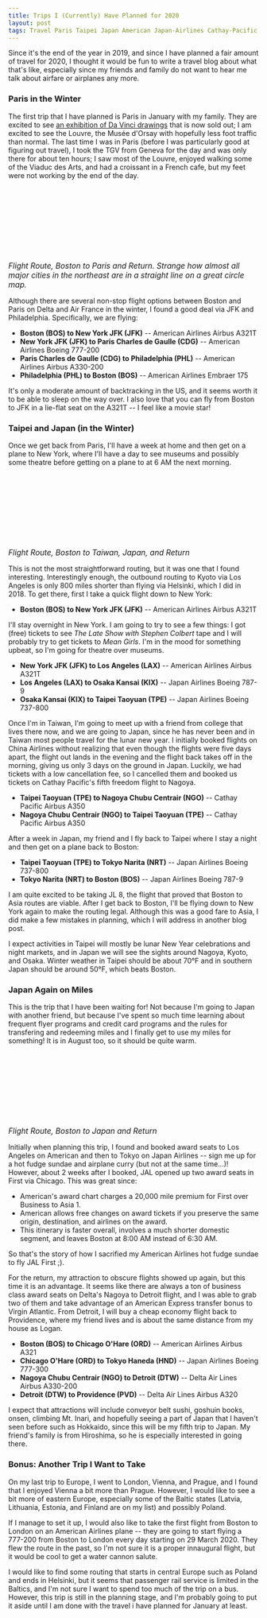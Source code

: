 ```yaml
---
title: Trips I (Currently) Have Planned for 2020
layout: post
tags: Travel Paris Taipei Japan American Japan-Airlines Cathay-Pacific Delta
---
```


<script src="https://d3js.org/d3.v4.js"></script>
<script src="https://d3js.org/d3-scale-chromatic.v1.min.js"></script>
<script src="https://d3js.org/d3-geo-projection.v2.min.js"></script>

Since it's the end of the year in 2019, and since I have planned a fair amount of travel for 2020, I thought it would be
fun to write a travel blog about what that's like, especially since my friends and family do not want to hear me talk
about airfare or airplanes any more.

<!--more-->

### Paris in the Winter

The first trip that I have planned is Paris in January with my family. They are excited to see [an exhibition of Da Vinci drawings](https://www.louvre.fr/en/expositions/leonardo-da-vinci) that is now sold out; I am excited to see the Louvre,
the Mus&eacute;e d'Orsay with hopefully less foot traffic than normal. The last time I was in Paris (before I was
particularly good at figuring out travel), I took the TGV from Geneva for the day and was only there for about ten
hours; I saw most of the Louvre, enjoyed walking some of the Viaduc des Arts, and had a croissant in a French cafe, but
my feet were not working by the end of the day.

<div class="svg-container" style="max-width: 1000px; margin: 1em auto;">
    <svg id="paris-map" data-hemisphere="atlantic" style="max-width: 1000px; width: 100%;"></svg>
    <div style="font-size: 110%; font-style: italic; margin-bottom: 0.5em;">
        Flight Route, Boston to Paris and Return. Strange how almost all major cities in the northeast are in a straight
        line on a great circle map.
    </div>
</div>

Although there are several non-stop flight options between Boston and Paris on Delta and Air France in the winter, I
found a good deal via JFK and Philadelphia. Specifically, we are flying:

- **Boston (BOS) to New York JFK (JFK)** -- American Airlines Airbus A321T
- **New York JFK (JFK) to Paris Charles de Gaulle (CDG)** -- American Airlines Boeing 777-200
- **Paris Charles de Gaulle (CDG) to Philadelphia (PHL)** -- American Airlines Airbus A330-200
- **Philadelphia (PHL) to Boston (BOS)** -- American Airlines Embraer 175

It's only a moderate amount of backtracking in the US, and it seems worth it to be able to sleep on the way over. I also
love that you can fly from Boston to JFK in a lie-flat seat on the A321T -- I feel like a movie star!

### Taipei and Japan (in the Winter)

Once we get back from Paris, I'll have a week at home and then get on a plane to New York, where I'll have a day to see
museums and possibly some theatre before getting on a plane to at 6 AM the next morning.

<div class="svg-container" style="max-width: 1000px; margin: 1em auto;">
    <svg id="taipei-map" data-hemisphere="pacific" style="width: 100%; max-width: 1000px;"></svg>
    <div style="font-size: 110%; font-style: italic; margin-bottom: 0.5em;">Flight Route, Boston to Taiwan, Japan, and Return</div>
</div>

This is not the most straightforward routing, but it was one that I found interesting. Interestingly enough, the
outbound routing to Kyoto via Los Angeles is only 800 miles shorter than flying via Helsinki, which I did in 2018. To
get there, first I take a quick flight down to New York:

- **Boston (BOS) to New York JFK (JFK)** -- American Airlines Airbus A321T

I'll stay overnight in New York. I am going to try to see a few things: I got (free) tickets to see _The Late Show with
Stephen Colbert_ tape and I will probably try to get tickets to _Mean Girls_. I'm in the mood for something upbeat, so I'm
going for theatre over museums.

- **New York JFK (JFK) to Los Angeles (LAX)** -- American Airlines Airbus A321T
- **Los Angeles (LAX) to Osaka Kansai (KIX)** -- Japan Airlines Boeing 787-9
- **Osaka Kansai (KIX) to Taipei Taoyuan (TPE)** -- Japan Airlines Boeing 737-800

Once I'm in Taiwan, I'm going to meet up with a friend from college that lives there now, and we are going to Japan,
since he has never been and in Taiwan most people travel for the lunar new year. I initially booked flights on China
Airlines without realizing that even though the flights were five days apart, the flight out lands in the evening and
the flight back takes off in the morning, giving us only 3 days on the ground in Japan. Luckily, we had tickets with a
low cancellation fee, so I cancelled them and booked us tickets on Cathay Pacific's fifth freedom flight to Nagoya.

- **Taipei Taoyuan (TPE) to Nagoya Chubu Centrair (NGO)** -- Cathay Pacific Airbus A350
- **Nagoya Chubu Centrair (NGO) to Taipei Taoyuan (TPE)** -- Cathay Pacific Airbus A350

After a week in Japan, my friend and I fly back to Taipei where I stay a night and then get on a plane back to Boston:

- **Taipei Taoyuan (TPE) to Tokyo Narita (NRT)** -- Japan Airlines Boeing 737-800
- **Tokyo Narita (NRT) to Boston (BOS)** -- Japan Airlines Boeing 787-9

I am quite excited to be taking JL 8, the flight that proved that Boston to Asia routes are viable. After I get back to Boston, I'll be flying down to New York again to make the routing legal. Although this was a good fare to Asia,
I did make a few mistakes in planning, which I will address in another blog post.

I expect activities in Taipei will mostly be lunar New Year celebrations and night markets, and in Japan we will see the
sights around Nagoya, Kyoto, and Osaka. Winter weather in Taipei should be about 70&deg;F and in southern Japan should
be around 50&deg;F, which beats Boston.

### Japan Again on Miles

This is the trip that I have been waiting for! Not because I'm going to Japan with another friend, but because I've
spent so much time learning about frequent flyer programs and credit card programs and the rules for transfering and
redeeming miles and I finally get to use my miles for something! It is in August too, so it should be quite warm.

<div class="svg-container" style="max-width: 1000px; margin: 1em auto;">
    <svg id="japan-map" data-hemisphere="pacific" style="width: 100%; max-width: 1000px;"></svg>
    <div style="font-size: 110%; font-style: italic; margin-bottom: 0.5em;">Flight Route, Boston to Japan and Return</div>
</div>

Initially when planning this trip, I found and booked award seats to Los Angeles on American and then to Tokyo on Japan
Airlines -- sign me up for a hot fudge sundae and airplane curry (but not at the same time...)! However, about 2 weeks
after I booked, JAL opened up two award seats in First via Chicago. This was great since:

- American's award chart charges a 20,000 mile premium for First over Business to Asia 1.
- American allows free changes on award tickets if you preserve the same origin, destination, and airlines on the award.
- This itinerary is faster overall, involves a much shorter domestic segment, and leaves Boston at 8:00 AM instead of
  6:30 AM.

So that's the story of how I sacrified my American Airlines hot fudge sundae to fly JAL First ;).

For the return, my attraction to obscure flights
showed up again, but this time it is an advantage. It seems like there are always a ton of business class award seats on
Delta's Nagoya to Detroit flight, and I was able to grab two of them and take advantage of an American Express transfer
bonus to Virgin Atlantic. From Detroit, I will buy a cheap economy flight back to Providence, where my friend lives and
is about the same distance from my house as Logan.

- **Boston (BOS) to Chicago O'Hare (ORD)** -- American Airlines Airbus A321
- **Chicago O'Hare (ORD) to Tokyo Haneda (HND)** -- Japan Airlines Boeing 777-300
- **Nagoya Chubu Centrair (NGO) to Detroit (DTW)** -- Delta Air Lines Airbus A330-200
- **Detroit (DTW) to Providence (PVD)** -- Delta Air Lines Airbus A320

I expect that attractions will include conveyor belt sushi, goshuin books, onsen, climbing Mt. Inari, and hopefully
seeing a part of Japan that I haven't seen before such as Hokkaido, since this will be my fifth trip to Japan. My
friend's family is from Hiroshima, so he is especially interested in going there.

### Bonus: Another Trip I Want to Take

On my last trip to Europe, I went to London, Vienna, and Prague, and I found that I enjoyed Vienna a bit more than
Prague. However, I would like to see a bit more of eastern Europe, especially some of the Baltic states (Latvia,
Lithuania, Estonia, and Finland are on my list) and possibly Poland.

If I manage to set it up, I would also like to take the first flight from Boston to London on an American Airlines plane
-- they are going to start flying a 777-200 from Boston to London every day starting on 29 March 2020. They flew the
route in the past, so I'm not sure it is a proper innaugural flight, but it would be cool to get a water cannon salute.

I would like to find some routing that starts in central Europe such as Poland and ends in Helsinki, but it seems that
passenger rail service is limited in the Baltics, and I'm not sure I want to spend too much of the trip on a bus.
However, this trip is still in the planning stage, and I'm probably going to put it aside until I am done with the
travel i have planned for January at least.

<script>
const maps = {
    "paris-map": [
        ["BOS", -71.006388, 42.362944],
        ["JFK", -73.778692, 40.639928],
        ["CDG", 2.547778, 49.009722],
        ["PHL", -75.240662, 39.872084],
        ["BOS", -71.006388, 42.362944]
    ],
    "taipei-map": [
        ["BOS", -71.006388, 42.362944],
        ["JFK", -73.778692, 40.639928],
        ["LAX", -118.408048, 33.942496],
        ["KIX", 135.244072, 34.427306],
        ["TPE", 121.232822, 25.077731],
        ["NGO", 136.805408, 34.858414],
        ["TPE", 121.232822, 25.077731],
        ["NRT", 140.385556, 35.765278],
        ["BOS", -71.006388, 42.362944]
    ],
    "japan-map": [
        ["BOS", -71.006388, 42.362944],
        ["ORD", -87.906596, 41.974522],
        ["HND", 139.781111, 35.553333],
        ["NGO", 136.805408, 34.858414],
        ["DTW", -83.353388, 42.212444],
        ["PVD", -71.427721, 41.722333],
    ]
};

const textPositionOrder = [
    [7, -2, "red"],
    [-7, -2, "blue"],
    [0, -4, "green"],
    [0, 5, "orange"]
];
let closeLabelRadius = 11;

for (let key in maps) {
    if (!maps.hasOwnProperty(key))
        continue;
    
    let airports = maps[key];
    
    let svg    = d3.select("svg#" + key);
    
    if (svg == null)
        continue;
    
    let width  = svg.node().getBoundingClientRect().width || 1000,
        height = width * 0.6;

    svg.attr("height", height);
    
    let projection = d3.geoMercator()
        .scale(150 * width / 1000.0)
        .translate([width / 2.0, height / 2.0 * 1.3]);
    
    if (svg.attr("data-hemisphere") == "pacific")
        projection = projection.rotate([-160, 0]);
    else
        projection = projection.rotate([-10, 0]);
    
    let link = {
        type: "LineString",
        coordinates: airports.map(function (item) { return [item[1], item[2]]; })
    };

    let path = d3.geoPath()
        .projection(projection);
    
    d3.json("https://raw.githubusercontent.com/holtzy/D3-graph-gallery/master/DATA/world.geojson", function (data) {
        var group = svg.append("g");
        group
            .selectAll("path")
            .data(data.features)
            .enter()
            .append("path")
                .attr("fill", "#cccccc")
                .attr("d", d3.geoPath().projection(projection))
                .style("stroke", "#fff")
                .style("stroke-width", 0.5);
        
        // Add the path
        group.append("path")
            .attr("d", path(link))
            .style("fill", "none")
            .style("stroke", "white")
            .style("stroke-width", 6);
        // Add the path
        group.append("path")
            .attr("d", path(link))
            .style("fill", "none")
            .style("stroke", "#00aaff")
            .style("stroke-width", 3);

        // Airports and Labels
        for (let i = 0; i < airports.length; i++) {
            let item = airports[i];
            let point = projection([item[1], item[2]]);
            group.append("circle")
                .attr("cx", point[0])
                .attr("cy", point[1])
                .attr("r", 5)
                .style("fill", "#00aaff")
                .style("stroke", "white")
                .style("stroke-width", 2);
        }

        if (svg.attr("data-label-points") == "true")
        {
            let labelPositions = [];
            let pointsLabeled = {};
            for (let i = 0; i < airports.length; i++) {
                let item = airports[i];
                if (pointsLabeled.hasOwnProperty(item[0]))
                    continue;
                pointsLabeled[item[0]] = true;

                let lx = item[1], ly = item[2];
                for (var j = 0; j < textPositionOrder.length; j++)
                {
                    lx += textPositionOrder[j][0];
                    ly += textPositionOrder[j][1];
                    var closeLabels = labelPositions
                        .map(function (p) { return Math.sqrt((p[0] - lx) * (p[0] - lx) + (p[1] - ly) * (p[1] - ly)); });
                    closeLabels.sort();
                    if (closeLabels.length == 0 || closeLabels[0] > closeLabelRadius)
                    {
                        labelPositions.push([lx, ly]);
                        
                        var text = svg.append("text")
                            .attr("x", projection([lx, ly])[0])
                            .attr("y", projection([lx, ly])[1])
                            .text(item[0])
                            .style("font-weight", "bold")
                            .style("font-size", 12)
    //                        .style("fill", textPositionOrder[j][2])
                            .style("fill", "#002266");
                        if (textPositionOrder[j][0] < 0)
                            text.style("text-anchor", "end");
                        break;
                    }
                }
            }
        }
    });
}

function sizeChange() {
    for (let key in maps) {
        let svg    = d3.select("svg#" + key),
            width  = svg.node().getBoundingClientRect().width || 1000,
            height = width * 0.6;
        
        console.log("size change");
        svg.select("g")
            .attr("transform", "scale(" + width / 1000 + ")");
        svg.attr("height", height);
    }
}

d3.select(window).on("resize", sizeChange);

</script>